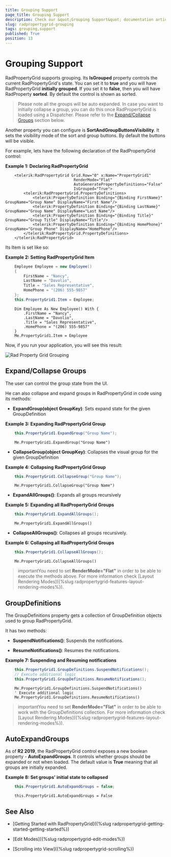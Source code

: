 ```yaml
---
title: Grouping Support
page_title: Grouping Support
description: Check our &quot;Grouping Support&quot; documentation article for the RadPropertyGrid {{ site.framework_name }} control.
slug: radpropertygrid-grouping
tags: grouping,support
published: True
position: 13
---
```


# Grouping Support

RadPropertyGrid supports grouping. Its __IsGrouped__ property controls the current RadPropertyGrid's state. You can set it to __true__ and you will have RadPropertyGrid __initially grouped__. If you set it to __false__, then you will have RadProperty __sorted__. By default the control is shown as sorted.

>Please note all the groups will be auto expanded. In case you want to initially collapse a group, you can do this once RadPropertyGrid is loaded using a Dispatcher. Please refer to the [Expand/Collapse Groups](#expandcollapse-groups) section below.

Another property you can configure is __SortAndGroupButtonsVisibility__. It sets the visibility mode of the sort and group buttons. By default the buttons will be visible.

For example, lets have the following declaration of the RadPropertyGrid control:

__Example 1: Declaring RadPropertyGrid__

```XAML
	<telerik:RadPropertyGrid Grid.Row="0" x:Name="PropertyGrid1"
	                          RenderMode="Flat"
	                          AutoGeneratePropertyDefinitions="False"
	                          IsGrouped="True">
	    <telerik:RadPropertyGrid.PropertyDefinitions>
	        <telerik:PropertyDefinition Binding="{Binding FirstName}" GroupName="Group Name" DisplayName="First Name"/>
	        <telerik:PropertyDefinition Binding="{Binding LastName}" GroupName="Group Name" DisplayName="Last Name"/>
	        <telerik:PropertyDefinition Binding="{Binding Title}" GroupName="Group Title" DisplayName="Title"/>
	        <telerik:PropertyDefinition Binding="{Binding HomePhone}" GroupName="Group Phone" DisplayName="HomePhone"/>
	    </telerik:RadPropertyGrid.PropertyDefinitions>
	</telerik:RadPropertyGrid>
```

Its Item is set like so:

__Example 2: Setting RadPropertyGrid Item__

```C#
	Employee Employee = new Employee()
	{
	    FirstName = "Nancy",
	    LastName = "Davolio",
	    Title = "Sales Representative",
	    HomePhone = "(206) 555-9857"
	};
	this.PropertyGrid1.Item = Employee;
```
```VB.NET
	Dim Employee As New Employee() With {
	    .FirstName = "Nancy",
	    .LastName = "Davolio",
	    .Title = "Sales Representative",
	    .HomePhone = "(206) 555-9857"
	}
	Me.PropertyGrid1.Item = Employee
```

Now, if you run your application, you will see this result:

![Rad Property Grid Grouping](images/RadPropertyGrid_Grouping.png)

## Expand/Collapse Groups

The user can control the group state from the UI.

He can also collapse and expand groups in RadPropertyGrid in code using its methods:

* __ExpandGroup(object GroupKey)__: Sets expand state for the given GroupDefinition

__Example 3: Expanding RadPropertyGrid Group__

```C#
	this.PropertyGrid1.ExpandGroup("Group Name");
```
```VB.NET
	Me.PropertyGrid1.ExpandGroup("Group Name")
```

* __CollapseGroup(object GroupKey)__: Collapses the visual group for the given GroupDefinition

__Example 4: Collapsing RadPropertyGrid Group__

```C#
	this.PropertyGrid1.CollapseGroup("Group Name");
```
```VB.NET
	Me.PropertyGrid1.CollapseGroup("Group Name")
```

* __ExpandAllGroups()__: Expands all groups recursively

__Example 5: Expanding all RadPropertyGrid Groups__

```C#
	this.PropertyGrid1.ExpandAllGroups();
```
```VB.NET
	Me.PropertyGrid1.ExpandAllGroups()
```

* __CollapseAllGroups()__: Collapses all groups recursively.

__Example 6: Collapsing all RadPropertyGrid Groups__

```C#
	this.PropertyGrid1.CollapseAllGroups();
```
```VB.NET
	Me.PropertyGrid1.CollapseAllGroups()
```

>importantYou need to set __RenderMode="Flat"__ in order to be able to execute the methods above. For more information check [Layout Rendering Modes]({%slug radpropertygrid-features-layout-rendering-modes%}).

## GroupDefinitions

The GroupDefinitions property gets a collection of GroupDefinition objects used to group RadPropertyGrid.

It has two methods:

* __SuspendNotifications()__: Suspends the notifications.

* __ResumeNotifications()__: Resumes the notifications.

__Example 7: Suspending and Resuming notifications__

```C#
	this.PropertyGrid1.GroupDefinitions.SuspendNotifications();
	// Execute additional logic
	this.PropertyGrid1.GroupDefinitions.ResumeNotifications();
```
```VB.NET
	Me.PropertyGrid1.GroupDefinitions.SuspendNotifications()
	' Execute additional logic
	Me.PropertyGrid1.GroupDefinitions.ResumeNotifications()
```

>importantYou need to set __RenderMode="Flat"__ in order to be able to work with the GroupDefinitions collection. For more information check [Layout Rendering Modes]({%slug radpropertygrid-features-layout-rendering-modes%}).

## AutoExpandGroups

As of **R2 2019**, the RadPropertyGrid control exposes a new boolean property - **AutoExpandGroups**. It controls whether groups should be expanded or not when loaded. The default value is **True** meaning that all groups are initially expanded.

__Example 8: Set groups' initial state to collapsed__

```C#
	this.PropertyGrid1.AutoExpandGroups = false;
```
```VB.NET
	this.PropertyGrid1.AutoExpandGroups = False
```

## See Also

 * [Getting Started with RadPropertyGrid]({%slug radpropertygrid-getting-started-getting-started%})

 * [Edit Modes]({%slug radpropertygrid-edit-modes%})

 * [Scrolling into View]({%slug radpropertygrid-scrolling%})
